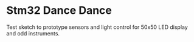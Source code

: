 # Stm32 Dance Dance

Test sketch to prototype sensors and light control for 50x50 LED display and odd instruments.
